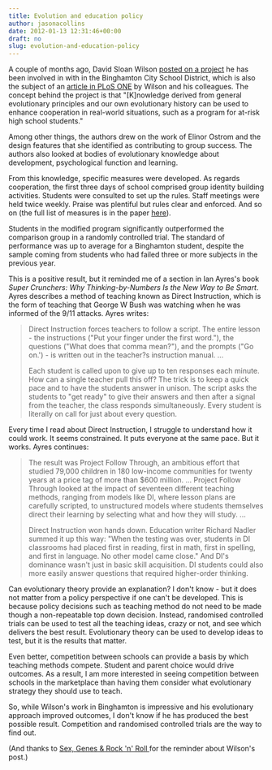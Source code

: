 ```yaml
---
title: Evolution and education policy
author: jasonacollins
date: 2012-01-13 12:31:46+00:00
draft: no
slug: evolution-and-education-policy
---
```


A couple of months ago, David Sloan Wilson [posted on a project](http://scienceblogs.com/evolution/2011/11/27/proof-that-policies-informed-b/) he has been involved in with in the Binghamton City School District, which is also the subject of an [article in PLoS ONE](http://www.plosone.org/article/info%3Adoi%2F10.1371%2Fjournal.pone.0027826) by Wilson and his colleagues. The concept behind the project is that "[K]nowledge derived from general evolutionary principles and our own evolutionary history can be used to enhance cooperation in real-world situations, such as a program for at-risk high school students."

Among other things, the authors drew on the work of Elinor Ostrom and the design features that she identified as contributing to group success. The authors also looked at bodies of evolutionary knowledge about development, psychological function and learning.

From this knowledge, specific measures were developed. As regards cooperation, the first three days of school comprised group identity building activities. Students were consulted to set up the rules. Staff meetings were held twice weekly. Praise was plentiful but rules clear and enforced. And so on (the full list of measures is in the paper [here](http://www.plosone.org/article/info:doi/10.1371/journal.pone.0027826.t001/originalimage)).

Students in the modified program significantly outperformed the comparison group in a randomly controlled trial. The standard of performance was up to average for a Binghamton student, despite the sample coming from students who had failed three or more subjects in the previous year.

This is a positive result, but it reminded me of a section in Ian Ayres's book *Super Crunchers: Why Thinking-by-Numbers Is the New Way to Be Smart*. Ayres describes a method of teaching known as Direct Instruction, which is the form of teaching that George W Bush was watching when he was informed of the 9/11 attacks. Ayres writes:


<blockquote>Direct Instruction forces teachers to follow a script. The entire lesson - the instructions ("Put your finger under the first word."), the questions ("What does that comma mean?"), and the prompts ("Go on.') - is written out in the teacher?s instruction manual. ...

Each student is called upon to give up to ten responses each minute. How can a single teacher pull this off? The trick is to keep a quick pace and to have the students answer in unison. The script asks the students to "get ready" to give their answers and then after a signal from the teacher, the class responds simultaneously. Every student is literally on call for just about every question.</blockquote>


Every time I read about Direct Instruction, I struggle to understand how it could work. It seems constrained. It puts everyone at the same pace. But it works. Ayres continues:


<blockquote>The result was Project Follow Through, an ambitious effort that studied 79,000 children in 180 low-income communities for twenty years at a price tag of more than $600 million. ... Project Follow Through looked at the impact of seventeen different teaching methods, ranging from models like DI, where lesson plans are carefully scripted, to unstructured models where students themselves direct their learning by selecting what and how they will study. ...

Direct Instruction won hands down. Education writer Richard Nadler summed it up this way: "When the testing was over, students in DI classrooms had placed first in reading, first in math, first in spelling, and first in language. No other model came close." And DI's dominance wasn't just in basic skill acquisition. DI students could also more easily answer questions that required higher-order thinking.</blockquote>


Can evolutionary theory provide an explanation? I don't know - but it does not matter from a policy perspective if one can't be developed. This is because policy decisions such as teaching method do not need to be made though a non-repeatable top down decision. Instead, randomised controlled trials can be used to test all the teaching ideas, crazy or not, and see which delivers the best result. Evolutionary theory can be used to develop ideas to test, but it is the results that matter.

Even better, competition between schools can provide a basis by which teaching methods compete. Student and parent choice would drive outcomes. As a result, I am more interested in seeing competition between schools in the marketplace than having them consider what evolutionary strategy they should use to teach.

So, while Wilson's work in Binghamton is impressive and his evolutionary approach improved outcomes, I don't know if he has produced the best possible result. Competition and randomised controlled trials are the way to find out.

(And thanks to [Sex, Genes & Rock 'n' Roll ](https://www.facebook.com/Sex.Genes.Rock)for the reminder about Wilson's post.)
